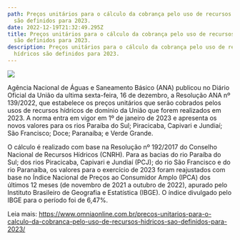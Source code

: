 ```yaml
---
path: Preços unitários para o cálculo da cobrança pelo uso de recursos hídricos
  são definidos para 2023.
date: 2022-12-19T21:32:49.295Z
title: Preços unitários para o cálculo da cobrança pelo uso de recursos hídricos
  são definidos para 2023.
description: Preços unitários para o cálculo da cobrança pelo uso de recursos
  hídricos são definidos para 2023.
---
```

<!--StartFragment-->

![](https://www.omniaonline.com.br/wp-content/uploads/2022/12/Site-LinkedIn-Facebook-2022-12-19T122558.302-1.png)

Agência Nacional de Águas e Saneamento Básico (ANA) publicou no Diário Oficial da União da ultima sexta-feira, 16 de dezembro, a Resolução ANA nº 139/2022, que estabelece os preços unitários que serão cobrados pelos usos de recursos hídricos de domínio da União que forem realizados em 2023. A norma entra em vigor em 1º de janeiro de 2023 e apresenta os novos valores para os rios Paraíba do Sul; Piracicaba, Capivari e Jundiaí; São Francisco; Doce; Paranaíba; e Verde Grande.

O cálculo é realizado com base na Resolução nº 192/2017 do Conselho Nacional de Recursos Hídricos (CNRH). Para as bacias do rio Paraíba do Sul; dos rios Piracicaba, Capivari e Jundiaí (PCJ); do rio São Francisco e do rio Paranaíba, os valores para o exercício de 2023 foram reajustados com base no Índice Nacional de Preços ao Consumidor Amplo (IPCA) dos últimos 12 meses (de novembro de 2021 a outubro de 2022), apurado pelo Instituto Brasileiro de Geografia e Estatística (IBGE). O índice divulgado pelo IBGE para o período foi de 6,47%.

Leia mais: https://www.omniaonline.com.br/precos-unitarios-para-o-calculo-da-cobranca-pelo-uso-de-recursos-hidricos-sao-definidos-para-2023/

<!--EndFragment-->